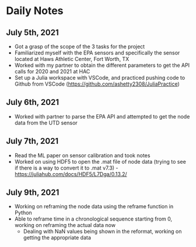 # Daily Notes 

## July 5th, 2021
- Got a grasp of the scope of the 3 tasks for the project 
- Familiarized myself with the EPA sensors and specifically the sensor located at Haws Athletic Center, Fort Worth, TX
- Worked with my partner to obtain the different parameters to get the API calls for 2020 and 2021 at HAC 
- Set up a Julia workspace with VSCode, and practiced pushing code to Github from VSCode (https://github.com/ashetty2308/JuliaPractice)

## July 6th, 2021
- Worked with partner to parse the EPA API and attempted to get the node data from the UTD sensor 

## July 7th, 2021
- Read the ML paper on sensor calibration and took notes
- Worked on using HDF5 to open the .mat file of node data (trying to see if there is a way to convert it to .mat v7.3) - https://juliahub.com/docs/HDF5/L7Dga/0.13.2/

## July 9th, 2021
- Working on reframing the node data using the reframe function in Python 
- Able to reframe time in a chronological sequence starting from 0, working on reframing the actual data now 
  - Dealing with NaN values being shown in the reformat, working on getting the appropriate data 

